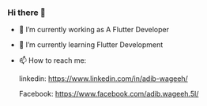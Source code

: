 ### Hi there 👋

<!--
**adib-Wageeh/adib-Wageeh** is a ✨ _special_ ✨ repository because its `README.md` (this file) appears on your GitHub profile.

Here are some ideas to get you started:
-->


- 🔭 I’m currently working as A Flutter Developer

- 🌱 I’m currently learning Flutter Development

- 📫 How to reach me: 

  linkedin: https://www.linkedin.com/in/adib-wageeh/

  Facebook: https://www.facebook.com/adib.wageeh.5l/



